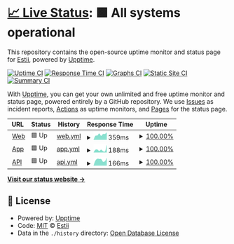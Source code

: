 # [📈 Live Status](https://status.estii.com): <!--live status--> **🟩 All systems operational**

This repository contains the open-source uptime monitor and status page for [Estii](https://www.estii.com), powered by [Upptime](https://github.com/upptime/upptime).

[![Uptime CI](https://github.com/estiimate/upptime/workflows/Uptime%20CI/badge.svg)](https://github.com/estiimate/upptime/actions?query=workflow%3A%22Uptime+CI%22)
[![Response Time CI](https://github.com/estiimate/upptime/workflows/Response%20Time%20CI/badge.svg)](https://github.com/estiimate/upptime/actions?query=workflow%3A%22Response+Time+CI%22)
[![Graphs CI](https://github.com/estiimate/upptime/workflows/Graphs%20CI/badge.svg)](https://github.com/estiimate/upptime/actions?query=workflow%3A%22Graphs+CI%22)
[![Static Site CI](https://github.com/estiimate/upptime/workflows/Static%20Site%20CI/badge.svg)](https://github.com/estiimate/upptime/actions?query=workflow%3A%22Static+Site+CI%22)
[![Summary CI](https://github.com/estiimate/upptime/workflows/Summary%20CI/badge.svg)](https://github.com/estiimate/upptime/actions?query=workflow%3A%22Summary+CI%22)

With [Upptime](https://upptime.js.org), you can get your own unlimited and free uptime monitor and status page, powered entirely by a GitHub repository. We use [Issues](https://github.com/estiimate/upptime/issues) as incident reports, [Actions](https://github.com/estiimate/upptime/actions) as uptime monitors, and [Pages](https://status.estii.com) for the status page.

<!--start: status pages-->
<!-- This summary is generated by Upptime (https://github.com/upptime/upptime) -->
<!-- Do not edit this manually, your changes will be overwritten -->
<!-- prettier-ignore -->
| URL | Status | History | Response Time | Uptime |
| --- | ------ | ------- | ------------- | ------ |
| <img alt="" src="https://icons.duckduckgo.com/ip3/estii.com.ico" height="13"> [Web](https://estii.com) | 🟩 Up | [web.yml](https://github.com/estii/upptime/commits/HEAD/history/web.yml) | <details><summary><img alt="Response time graph" src="./graphs/web/response-time-week.png" height="20"> 359ms</summary><br><a href="https://status.estii.com/history/web"><img alt="Response time 264" src="https://img.shields.io/endpoint?url=https%3A%2F%2Fraw.githubusercontent.com%2Festii%2Fupptime%2FHEAD%2Fapi%2Fweb%2Fresponse-time.json"></a><br><a href="https://status.estii.com/history/web"><img alt="24-hour response time 501" src="https://img.shields.io/endpoint?url=https%3A%2F%2Fraw.githubusercontent.com%2Festii%2Fupptime%2FHEAD%2Fapi%2Fweb%2Fresponse-time-day.json"></a><br><a href="https://status.estii.com/history/web"><img alt="7-day response time 359" src="https://img.shields.io/endpoint?url=https%3A%2F%2Fraw.githubusercontent.com%2Festii%2Fupptime%2FHEAD%2Fapi%2Fweb%2Fresponse-time-week.json"></a><br><a href="https://status.estii.com/history/web"><img alt="30-day response time 257" src="https://img.shields.io/endpoint?url=https%3A%2F%2Fraw.githubusercontent.com%2Festii%2Fupptime%2FHEAD%2Fapi%2Fweb%2Fresponse-time-month.json"></a><br><a href="https://status.estii.com/history/web"><img alt="1-year response time 264" src="https://img.shields.io/endpoint?url=https%3A%2F%2Fraw.githubusercontent.com%2Festii%2Fupptime%2FHEAD%2Fapi%2Fweb%2Fresponse-time-year.json"></a></details> | <details><summary><a href="https://status.estii.com/history/web">100.00%</a></summary><a href="https://status.estii.com/history/web"><img alt="All-time uptime 99.79%" src="https://img.shields.io/endpoint?url=https%3A%2F%2Fraw.githubusercontent.com%2Festii%2Fupptime%2FHEAD%2Fapi%2Fweb%2Fuptime.json"></a><br><a href="https://status.estii.com/history/web"><img alt="24-hour uptime 100.00%" src="https://img.shields.io/endpoint?url=https%3A%2F%2Fraw.githubusercontent.com%2Festii%2Fupptime%2FHEAD%2Fapi%2Fweb%2Fuptime-day.json"></a><br><a href="https://status.estii.com/history/web"><img alt="7-day uptime 100.00%" src="https://img.shields.io/endpoint?url=https%3A%2F%2Fraw.githubusercontent.com%2Festii%2Fupptime%2FHEAD%2Fapi%2Fweb%2Fuptime-week.json"></a><br><a href="https://status.estii.com/history/web"><img alt="30-day uptime 100.00%" src="https://img.shields.io/endpoint?url=https%3A%2F%2Fraw.githubusercontent.com%2Festii%2Fupptime%2FHEAD%2Fapi%2Fweb%2Fuptime-month.json"></a><br><a href="https://status.estii.com/history/web"><img alt="1-year uptime 99.79%" src="https://img.shields.io/endpoint?url=https%3A%2F%2Fraw.githubusercontent.com%2Festii%2Fupptime%2FHEAD%2Fapi%2Fweb%2Fuptime-year.json"></a></details>
| <img alt="" src="https://icons.duckduckgo.com/ip3/app.estii.com.ico" height="13"> [App](https://app.estii.com) | 🟩 Up | [app.yml](https://github.com/estii/upptime/commits/HEAD/history/app.yml) | <details><summary><img alt="Response time graph" src="./graphs/app/response-time-week.png" height="20"> 188ms</summary><br><a href="https://status.estii.com/history/app"><img alt="Response time 191" src="https://img.shields.io/endpoint?url=https%3A%2F%2Fraw.githubusercontent.com%2Festii%2Fupptime%2FHEAD%2Fapi%2Fapp%2Fresponse-time.json"></a><br><a href="https://status.estii.com/history/app"><img alt="24-hour response time 512" src="https://img.shields.io/endpoint?url=https%3A%2F%2Fraw.githubusercontent.com%2Festii%2Fupptime%2FHEAD%2Fapi%2Fapp%2Fresponse-time-day.json"></a><br><a href="https://status.estii.com/history/app"><img alt="7-day response time 188" src="https://img.shields.io/endpoint?url=https%3A%2F%2Fraw.githubusercontent.com%2Festii%2Fupptime%2FHEAD%2Fapi%2Fapp%2Fresponse-time-week.json"></a><br><a href="https://status.estii.com/history/app"><img alt="30-day response time 138" src="https://img.shields.io/endpoint?url=https%3A%2F%2Fraw.githubusercontent.com%2Festii%2Fupptime%2FHEAD%2Fapi%2Fapp%2Fresponse-time-month.json"></a><br><a href="https://status.estii.com/history/app"><img alt="1-year response time 191" src="https://img.shields.io/endpoint?url=https%3A%2F%2Fraw.githubusercontent.com%2Festii%2Fupptime%2FHEAD%2Fapi%2Fapp%2Fresponse-time-year.json"></a></details> | <details><summary><a href="https://status.estii.com/history/app">100.00%</a></summary><a href="https://status.estii.com/history/app"><img alt="All-time uptime 100.00%" src="https://img.shields.io/endpoint?url=https%3A%2F%2Fraw.githubusercontent.com%2Festii%2Fupptime%2FHEAD%2Fapi%2Fapp%2Fuptime.json"></a><br><a href="https://status.estii.com/history/app"><img alt="24-hour uptime 100.00%" src="https://img.shields.io/endpoint?url=https%3A%2F%2Fraw.githubusercontent.com%2Festii%2Fupptime%2FHEAD%2Fapi%2Fapp%2Fuptime-day.json"></a><br><a href="https://status.estii.com/history/app"><img alt="7-day uptime 100.00%" src="https://img.shields.io/endpoint?url=https%3A%2F%2Fraw.githubusercontent.com%2Festii%2Fupptime%2FHEAD%2Fapi%2Fapp%2Fuptime-week.json"></a><br><a href="https://status.estii.com/history/app"><img alt="30-day uptime 100.00%" src="https://img.shields.io/endpoint?url=https%3A%2F%2Fraw.githubusercontent.com%2Festii%2Fupptime%2FHEAD%2Fapi%2Fapp%2Fuptime-month.json"></a><br><a href="https://status.estii.com/history/app"><img alt="1-year uptime 100.00%" src="https://img.shields.io/endpoint?url=https%3A%2F%2Fraw.githubusercontent.com%2Festii%2Fupptime%2FHEAD%2Fapi%2Fapp%2Fuptime-year.json"></a></details>
| <img alt="" src="https://icons.duckduckgo.com/ip3/api.estii.com.ico" height="13"> [API](https://api.estii.com) | 🟩 Up | [api.yml](https://github.com/estii/upptime/commits/HEAD/history/api.yml) | <details><summary><img alt="Response time graph" src="./graphs/api/response-time-week.png" height="20"> 166ms</summary><br><a href="https://status.estii.com/history/api"><img alt="Response time 174" src="https://img.shields.io/endpoint?url=https%3A%2F%2Fraw.githubusercontent.com%2Festii%2Fupptime%2FHEAD%2Fapi%2Fapi%2Fresponse-time.json"></a><br><a href="https://status.estii.com/history/api"><img alt="24-hour response time 220" src="https://img.shields.io/endpoint?url=https%3A%2F%2Fraw.githubusercontent.com%2Festii%2Fupptime%2FHEAD%2Fapi%2Fapi%2Fresponse-time-day.json"></a><br><a href="https://status.estii.com/history/api"><img alt="7-day response time 166" src="https://img.shields.io/endpoint?url=https%3A%2F%2Fraw.githubusercontent.com%2Festii%2Fupptime%2FHEAD%2Fapi%2Fapi%2Fresponse-time-week.json"></a><br><a href="https://status.estii.com/history/api"><img alt="30-day response time 148" src="https://img.shields.io/endpoint?url=https%3A%2F%2Fraw.githubusercontent.com%2Festii%2Fupptime%2FHEAD%2Fapi%2Fapi%2Fresponse-time-month.json"></a><br><a href="https://status.estii.com/history/api"><img alt="1-year response time 174" src="https://img.shields.io/endpoint?url=https%3A%2F%2Fraw.githubusercontent.com%2Festii%2Fupptime%2FHEAD%2Fapi%2Fapi%2Fresponse-time-year.json"></a></details> | <details><summary><a href="https://status.estii.com/history/api">100.00%</a></summary><a href="https://status.estii.com/history/api"><img alt="All-time uptime 99.99%" src="https://img.shields.io/endpoint?url=https%3A%2F%2Fraw.githubusercontent.com%2Festii%2Fupptime%2FHEAD%2Fapi%2Fapi%2Fuptime.json"></a><br><a href="https://status.estii.com/history/api"><img alt="24-hour uptime 100.00%" src="https://img.shields.io/endpoint?url=https%3A%2F%2Fraw.githubusercontent.com%2Festii%2Fupptime%2FHEAD%2Fapi%2Fapi%2Fuptime-day.json"></a><br><a href="https://status.estii.com/history/api"><img alt="7-day uptime 100.00%" src="https://img.shields.io/endpoint?url=https%3A%2F%2Fraw.githubusercontent.com%2Festii%2Fupptime%2FHEAD%2Fapi%2Fapi%2Fuptime-week.json"></a><br><a href="https://status.estii.com/history/api"><img alt="30-day uptime 100.00%" src="https://img.shields.io/endpoint?url=https%3A%2F%2Fraw.githubusercontent.com%2Festii%2Fupptime%2FHEAD%2Fapi%2Fapi%2Fuptime-month.json"></a><br><a href="https://status.estii.com/history/api"><img alt="1-year uptime 99.99%" src="https://img.shields.io/endpoint?url=https%3A%2F%2Fraw.githubusercontent.com%2Festii%2Fupptime%2FHEAD%2Fapi%2Fapi%2Fuptime-year.json"></a></details>

<!--end: status pages-->

[**Visit our status website →**](https://status.estii.com)

## 📄 License

- Powered by: [Upptime](https://github.com/upptime/upptime)
- Code: [MIT](./LICENSE) © [Estii](https://www.estii.com)
- Data in the `./history` directory: [Open Database License](https://opendatacommons.org/licenses/odbl/1-0/)
